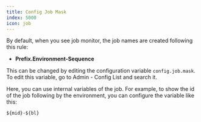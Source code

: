 ```yaml
---
title: Config Job Mask
index: 5000
icon: job
---
```


By default, when you see job monitor, the job names are created following this rule:

- **Prefix.Environment-Sequence**

This can be changed by editing the configuration variable `config.job.mask`. To edit this variable, go to Admin - Config
List and search it.

Here, you can use internal variables of the job. For example, to show the id of the job following by the environment,
you can configure the variable like this:

    ${mid}-${bl}
